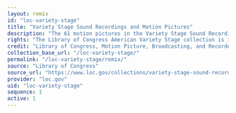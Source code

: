 ```yaml
---
layout: remix
id: "loc-variety-stage"
title: "Variety Stage Sound Recordings and Motion Pictures"
description: "The 61 motion pictures in the Variety Stage Sound Recordings and Motion Pictures include animal acts, burlesque, dance, comic sketches, dramatic excerpts, dramatic sketches, physical culture acts, and tableaus. The films represented date from copyrights of 1897 to 1920. Although not actually filmed on a theatrical stage, they sought to recreate the atmosphere of a theater performance by showing the types of vaudeville acts and performers that were popular at the time."
rights: "The Library of Congress American Variety Stage collection is in the public domain and is free to use and reuse."
credit: "Library of Congress, Motion Picture, Broadcasting, and Recorded Sound Division"
collection_base_url: "/loc-variety-stage/"
permalink: "/loc-variety-stage/remix/"
source: "Library of Congress"
source_url: "https://www.loc.gov/collections/variety-stage-sound-recordings-and-motion-pictures/about-this-collection/"
provider: "loc.gov"
uid: "loc-variety-stage"
sequence: 1
active: 1
---
```

